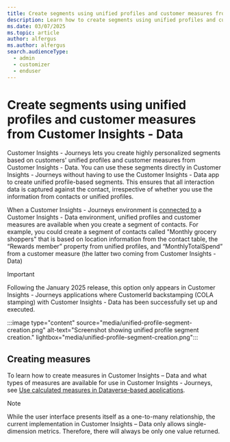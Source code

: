 ```yaml
---
title: Create segments using unified profiles and customer measures from Customer Insights - Data
description: Learn how to create segments using unified profiles and customer measures from Customer Insights - Data in Dynamics 365 Customer Insights - Journeys.
ms.date: 03/07/2025
ms.topic: article
author: alfergus
ms.author: alfergus
search.audienceType: 
  - admin
  - customizer
  - enduser
---
```


# Create segments using unified profiles and customer measures from Customer Insights - Data

Customer Insights - Journeys lets you create highly personalized segments based on customers' unified profiles and customer measures from Customer Insights - Data. You can use these segments directly in Customer Insights - Journeys without having to use the Customer Insights - Data app to create unified profile-based segments. This ensures that all interaction data is captured against the contact, irrespective of whether you use the information from contacts or unified profiles.

When a Customer Insights - Journeys environment is [connected to](customer-insights-quickstart-guide.md) a Customer Insights - Data environment, unified profiles and customer measures are available when you create a segment of contacts. For example, you could create a segment of contacts called "Monthly grocery shoppers" that is based on location information from the contact table, the “Rewards member” property from unified profiles, and “MonthlyTotalSpend” from a customer measure (the latter two coming from Customer Insights - Data)

> [!IMPORTANT]
> Following the January 2025 release, this option only appears in Customer Insights - Journeys applications where CustomerId backstamping (COLA stamping) with Customer Insights - Data has been successfully set up and executed.

:::image type="content" source="media/unified-profile-segment-creation.png" alt-text="Screenshot showing unified profile segment creation." lightbox="media/unified-profile-segment-creation.png":::

## Creating measures

To learn how to create measures in Customer Insights – Data and what types of measures are available for use in Customer Insights - Journeys, see [Use calculated measures in Dataverse-based applications](../data/dataverse-measures.md).

> [!NOTE]
> While the user interface presents itself as a one-to-many relationship, the current implementation in Customer Insights – Data only allows single-dimension metrics. Therefore, there will always be only one value returned.
